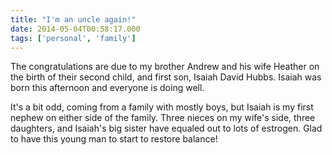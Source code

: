 ```yaml
---
title: "I'm an uncle again!"
date: 2014-05-04T00:58:17.000
tags: ['personal', 'family']
---
```


The congratulations are due to my brother Andrew and his wife Heather on the birth of their second child, and first son, Isaiah David Hubbs. Isaiah was born this afternoon and everyone is doing well.

It's a bit odd, coming from a family with mostly boys, but Isaiah is my first nephew on either side of the family. Three nieces on my wife's side, three daughters, and Isaiah's big sister have equaled out to lots of estrogen. Glad to have this young man to start to restore balance!
